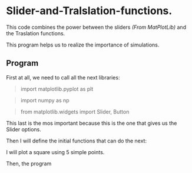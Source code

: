 # Slider-and-Tralslation-functions.

This code combines the power between the sliders _(From MatPlotLib)_ and the Traslation functions. 

This program helps us to realize the importance of simulations. 

## Program

First at all, we need to call all the next libraries:

> import matplotlib.pyplot as plt

> import numpy as np

> from matplotlib.widgets import Slider, Button

This last is the mos important because this is the one that gives us the Slider options. 

Then I will define the initial functions that can do the next: 



I will plot a square using 5 simple points. 

Then, the program 







